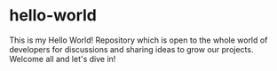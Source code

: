 # hello-world
This is my Hello World! Repository which is open to the whole world of developers for discussions and sharing ideas to grow our projects. Welcome all and let's dive in!
